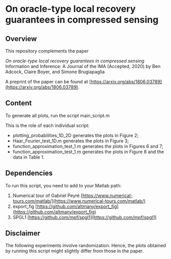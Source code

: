 # On oracle-type local recovery guarantees in compressed sensing

## Overview

This repository complements the paper 

*On oracle-type local recovery guarantees in compressed sensing* 
Information and Inference: A Journal of the IMA (Accepted, 2020)
by Ben Adcock, Claire Boyer, and Simone Brugiapaglia

A preprint of the paper can be found at [https://arxiv.org/abs/1806.03789](https://arxiv.org/abs/1806.03789).

## Content

To generate all plots, run the script main_script.m 

This is the role of each individual script:

- plotting_probabilities_1D_2D generates the plots in Figure 2;
- Haar_Fourier_test_1D.m generates the plots in Figure 3;
- function_approximation_test_1.m generates the plots in Figures 6 and 7;
- function_approximation_test_1.m generates the plots in Figure 8 and the data in Table 1.


## Dependencies

To run this script, you need to add to your Matlab path:

1. Numerical tour of Gabriel Peyré [https://www.numerical-tours.com/matlab/](https://www.numerical-tours.com/matlab/)
2. export_fig [https://github.com/altmany/export_fig](https://github.com/altmany/export_fig)
3. SPGL1 [https://github.com/mpf/spgl1](https://github.com/mpf/spgl1)

## Disclaimer

The following experiments involve randomization. Hence, the plots obtained by running this script might slightly differ from those in the paper.
